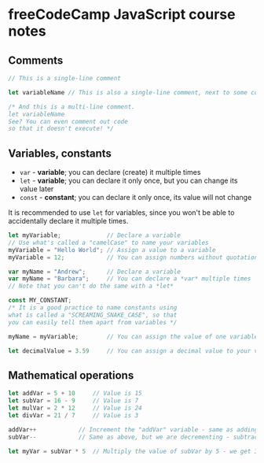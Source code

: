 # freeCodeCamp JavaScript course notes

## Comments

```js
// This is a single-line comment

let variableName // This is also a single-line comment, next to some code

/* And this is a multi-line comment.
let variableName
See? You can even comment out code
so that it doesn't execute! */
```

## Variables, constants

- `var` - **variable**; you can declare (create) it multiple times
- `let` - **variable**; you can declare it only once, but you can change its value later
- `const` - **constant**; you can declare it only once, its value will not change

It is recommended to use `let` for variables, since you won't be able to accidentally declare it multiple times.

```js
let myVariable;             // Declare a variable
// Use what's called a "camelCase" to name your variables
myVariable = "Hello World"; // Assign a value to a variable
myVariable = 12;            // You can assign numbers without quotation marks
```

```js
var myName = "Andrew";      // Declare a variable
var myName = "Barbara";     // You can declare a *var* multiple times
// Note that you can't do the same with a *let*
```

```js
const MY_CONSTANT;
/* It is a good practice to name constants using 
what is called a "SCREAMING_SNAKE_CASE", so that 
you can easily tell them apart from variables */
```

```js
myName = myVariable;        // You can assign the value of one variable to another

let decimalValue = 3.59     // You can assign a decimal value to your variable as well
```

## Mathematical operations

```js
let addVar = 5 + 10     // Value is 15
let subVar = 16 - 9     // Value is 7
let mulVar = 2 * 12     // Value is 24
let divVar = 21 / 7     // Value is 3

addVar++            // Increment the "addVar" variable - same as adding 1 to it
subVar--            // Same as above, but we are decrementing - subtracting 1

let myVar = subVar * 5  // Multiply the value of subVar by 5 - we get 35
```
